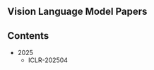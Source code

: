 ## Vision Language Model Papers

## Contents
- 2025
  - ICLR-202504
<!--stackedit_data:
eyJoaXN0b3J5IjpbNTE2NTc0MjE3LDIwMzkxOTA2NSw3MjgxND
k4ODldfQ==
-->